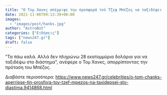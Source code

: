 ```yaml
---
title: "Ο Τομ Χανκς απέρριψε την προσφορά τού Τζεφ Μπέζος να ταξιδέψει στο διάστημα"
date: 2021-11-06T09:13:39+00:00
images:
  - "images/post/hanks.jpg"
author: "AstroBot"
categories: ["Ειδήσεις"]
tags: ["news247.gr"]
draft: false
---
```


"Τα πάω καλά. Αλλά δεν πληρώνω 28 εκατομμύρια δολάρια για να ταξιδέψω στο διάστημα", ανέφερε ο Τομ Χανκς, απορρίπτοντας την πρόταση του Μπέζος.

Διαβάστε περισσότερα: https://www.news247.gr/celebrities/o-tom-chanks-aperripse-tin-prosfora-toy-tzef-mpezos-na-taxidepsei-sto-diastima.9414868.html
